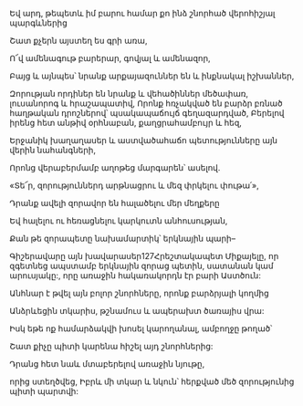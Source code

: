Եվ արդ, թեպետև իմ բարու համար քո ինձ շնորհած վերոհիշյալ պարգևներից

Շատ քչերն այստեղ ես գրի առա,

Ո՜վ ամենագութ բարերար, գովյալ և ամենազոր,

Բայց և այնպես՝ նրանք արքայազուններ են և ինքնակալ իշխաններ,

Զորության որդիներ են նրանք և վեհածիններ մեծափառ, լուսանորոգ և հրաշապատիվ, Որոնք հռչակված են բարձր բռնած հաղթական դրոշներով՝ պսակապաճույճ գեղազարդված, Բերելով իրենց հետ անթիվ օրհնաբան, քաղցրահամբույր և հեզ,

Երջանիկ խաղաղասեր և աստվածահաճո պետությունները այն վերին նահանգների,

Որոնց վերաբերմամբ աղոթեց մարգարեն՝ ասելով.

«Տե՜ր, զորություններդ արթնացրու և մեզ փրկելու փութա՛»,

Դրանք ավելի զորավոր են հալածելու մեր մեղքերը

Եվ հալելու ու հեռացնելու կարկուտն անհուսության,

Քան թե զորապետը նախամարտիկ՝ երկնային պարի–

Գիշերավարը այն խավարասեր127Հրեշտակապետ Միքայելը, որ զգետնեց ապստամբ երկնային զորաց պետին, սատանան կամ արուսյակը:, որը առաջին հակառակորդն էր բարի Աստծուն:

Անհնար է թվել այն բոլոր շնորհները, որոնք բարձրյալի կողմից

Անձրևեցին տկարիս, թշնամուս և ապերախտ ծառայիս վրա:

Իսկ եթե ոք համարձակվի խոսել կարողանալ, ամբողջը թողած՝

Շատ քիչը պիտի կարենա հիշել այդ շնորհներից:

Դրանց հետ նաև մտաբերելով առաջին նյութը,

որից ստեղծվեց, Իբրև մի տկար և նկուն՝ հերքված մեծ զորությունից պիտի պարտվի: